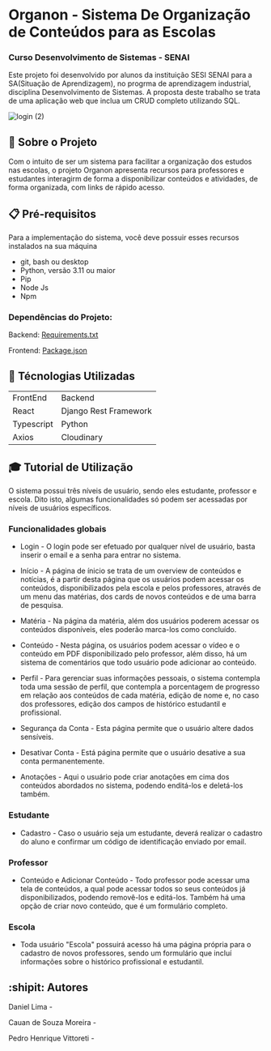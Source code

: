 # Organon - Sistema De Organização de Conteúdos para as Escolas 
### Curso Desenvolvimento de Sistemas - SENAI

Este projeto foi desenvolvido por alunos da instituição SESI SENAI para a SA(Situação de Aprendizagem), no progrma de aprendizagem industrial, disciplina Desenvolvimento de Sistemas. A proposta deste trabalho se trata de uma aplicação web que inclua um CRUD completo utilizando SQL.

![login (2)](https://github.com/user-attachments/assets/15980835-ec93-4748-a9f8-3c54506084c7)

## :closed_book: Sobre o Projeto
Com o intuito de ser um sistema para facilitar a organização dos estudos nas escolas, o projeto Organon apresenta recursos para professores e estudantes interagirm de forma a disponibilizar conteúdos e atividades, de forma organizada, com links de rápido acesso.

## :clipboard: Pré-requisitos
  Para a implementação do sistema, você deve possuir esses recursos instalados na sua máquina

  *  git, bash ou desktop
  *  Python, versão 3.11 ou maior
  *  Pip
  *  Node Js
  *  Npm

  ### Dependências do Projeto:

  Backend: [Requirements.txt](backend/requirements.txt)

  Frontend: [Package.json](frontend/package.json)

## :hammer: Técnologias Utilizadas 

<table>
    <tr>
        <td>FrontEnd</td>
        <td>Backend</td>
    </tr>
    <tr>
        <td>React</td>
        <td>Django Rest Framework</td>
    </tr>
    <tr>
        <td>Typescript</td>
        <td>Python</td>
    </tr>
    <tr>
        <td>Axios</td>
        <td>Cloudinary</td></td>
    </tr>
</table>

## :mortar_board: Tutorial de Utilização
O sistema possui três níveis de usuário, sendo eles estudante, professor e escola. Dito isto, algumas funcionalidades só podem ser acessadas por níveis de usuários específicos.

### Funcionalidades globais
*  Login - O login pode ser efetuado por qualquer nível de usuário, basta inserir o email e a senha para entrar no sistema.

*  Início - A página de ínicio se trata de um overview de conteúdos e notícias, é a partir desta página que os usuários podem acessar os conteúdos, disponibilizados pela escola e pelos professores, através de um menu das matérias, dos cards de novos conteúdos e de uma barra de pesquisa.

*  Matéria - Na página da matéria, além dos usuários poderem acessar os conteúdos disponíveis, eles poderão marca-los como concluído.

*  Conteúdo - Nesta página, os usuários podem acessar o vídeo e o conteúdo em PDF disponibilizado pelo professor, além disso, há um sistema de comentários que todo usuário pode adicionar ao conteúdo.

*  Perfil - Para gerenciar suas informações pessoais, o sistema contempla toda uma sessão de perfil, que contempla a porcentagem de progresso em relação aos conteúdos de cada matéria, edição de nome e, no caso dos professores, edição dos campos de histórico estudantil e profissional.

* Segurança da Conta - Esta página permite que o usuário altere dados sensíveis.

* Desativar Conta - Está página permite que o usuário desative a sua conta permanentemente.
  
* Anotações - Aqui o usuário pode criar anotações em cima dos conteúdos abordados no sistema, podendo enditá-los e deletá-los também.

### Estudante
* Cadastro - Caso o usuário seja um estudante, deverá realizar o cadastro do aluno e confirmar um código de identificação enviado por email.

### Professor
* Conteúdo e Adicionar Conteúdo - Todo professor pode acessar uma tela de conteúdos, a qual pode acessar todos so seus conteúdos já disponibilizados, podendo removê-los e editá-los. Também há uma opção de criar novo conteúdo, que é um formulário completo.

### Escola
* Toda usuário "Escola" possuirá acesso há uma página própria para o cadastro de novos professores, sendo um formulário que incluí informações sobre o histórico profissional e estudantil.

## :shipit: Autores
Daniel Lima - 

Cauan de Souza Moreira - 

Pedro Henrique Vittoreti - 
